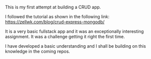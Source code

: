 This is my first attempt at building a CRUD app.

I followed the tutorial as shown in the following link: https://zellwk.com/blog/crud-express-mongodb/

It is a very basic fullstack app and it was an exceptionally interesting assignment. It was a challenge getting it right the first time.

I have developed a basic understanding and I shall be building on this knowledge in the coming repos.
